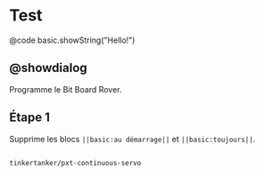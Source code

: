 # Test

@code
basic.showString("Hello!")

## @showdialog

Programme le Bit Board Rover.

## Étape 1

Supprime les blocs ``||basic:au démarrage||`` et ``||basic:toujours||``.


```package

tinkertanker/pxt-continuous-servo

```